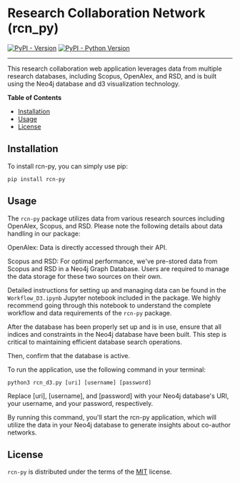 # Research Collaboration Network (rcn_py)

[![PyPI - Version](https://img.shields.io/pypi/v/rcn-py.svg)](https://pypi.org/project/rcn-py)
[![PyPI - Python Version](https://img.shields.io/pypi/pyversions/rcn-py.svg)](https://pypi.org/project/rcn-py)

-----

This research collaboration web application leverages data from multiple research databases, including Scopus, OpenAlex, and RSD, and is built using the Neo4j database and d3 visualization technology.

**Table of Contents**

- [Installation](#installation)
- [Usage](#usage)
- [License](#license)

## Installation

To install rcn-py, you can simply use pip:
```console
pip install rcn-py
```

## Usage

The `rcn-py` package utilizes data from various research sources including OpenAlex, Scopus, and RSD. Please note the following details about data handling in our package:

OpenAlex: Data is directly accessed through their API.

Scopus and RSD: For optimal performance, we've pre-stored data from Scopus and RSD in a Neo4j Graph Database. Users are required to manage the data storage for these two sources on their own.

Detailed instructions for setting up and managing data can be found in the `Workflow_D3.ipynb` Jupyter notebook included in the package. We highly recommend going through this notebook to understand the complete workflow and data requirements of the `rcn-py` package.

After the database has been properly set up and is in use, ensure that all indices and constraints in the Neo4j database have been built. This step is critical to maintaining efficient database search operations.

Then, confirm that the database is active.

To run the application, use the following command in your terminal:

```console
python3 rcn_d3.py [uri] [username] [password]
```

Replace [uri], [username], and [password] with your Neo4j database's URI, your username, and your password, respectively.

By running this command, you'll start the rcn-py application, which will utilize the data in your Neo4j database to generate insights about co-author networks.

## License

`rcn-py` is distributed under the terms of the [MIT](https://spdx.org/licenses/MIT.html) license.
